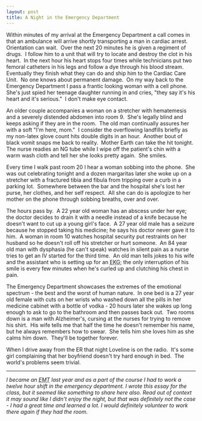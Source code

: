```yaml
---
layout: post
title: A Night in the Emergency Department
---
```

Within minutes of my arrival at the Emergency Department a call comes in that an
ambulance will arrive shortly transporting a man in cardiac arrest.  Orientation
can wait.  Over the next 20 minutes he is given a regiment of drugs.  I follow
him to a unit that will try to locate and destroy the clot in his heart.  In the
next hour his heart stops four times while technicians put two femoral catheters
in his legs and follow a dye through his blood stream.  Eventually they finish
what they can do and ship him to the Cardiac Care Unit.  No one knows about
permanent damage.  On my way back to the Emergency Department I pass a frantic
looking woman with a cell phone.  She's just spied her teenage daughter running
in and cries, "they say it's his heart and it's serious."  I don't make eye
contact.

An older couple accompanies a woman on a stretcher with hematemesis and a
severely distended abdomen into room 9.  She's legally blind and keeps asking if
they are in the room.  The old man continually assures her with a soft "I'm
here, mom."  I consider the overflowing landfills briefly as my non-latex glove
count hits double digits in an hour.  Another bout of black vomit snaps me back
to reality.  Mother Earth can take the hit tonight.  The nurse readies an NG
tube while I wipe off the patient's chin with a warm wash cloth and tell her she
looks pretty again.  She smiles.

Every time I walk past room 20 I hear a woman sobbing into the phone.  She was
out celebrating tonight and a dozen margaritas later she woke up on a stretcher
with a fractured tibia and fibula from tripping over a curb in a parking lot. 
Somewhere between the bar and the hospital she's lost her purse, her clothes,
and her self respect.  All she can do is apologize to her mother on the phone
through sobbing breaths, over and over.

The hours pass by.  A 22 year old woman has an abscess under her eye; the doctor
decides to drain it with a needle instead of a knife because he doesn't want to
cut up a young girl's face.  A 27 year old male has a seizure because he stopped
taking his medicine; he says his doctor never gave it to him.  A woman in room
10 watches hospital security put restraints on her husband so he doesn't roll
off his stretcher or hurt someone.  An 84 year old man with dysphasia (he can't
speak) watches in silent pain as a nurse tries to get an IV started for the
third time.  An old man tells jokes to his wife and the assistant who is setting
up for an <abbr title="electrocardiograph">EKG</abbr>; the only interruption of
his smile is every few minutes when he's curled up and clutching his chest in
pain.

The Emergency Department showcases the extremes of the emotional spectrum - the
best and the worst of human nature.  In one bed is a 27 year old female with
cuts on her wrists who washed down all the pills in her medicine cabinet with a
bottle of vodka - 20 hours later she wakes up long enough to ask to go to the
bathroom and then passes back out.  Two rooms down is a man with Alzheimer's,
cursing at the nurses for trying to remove his shirt.  His wife tells me that
half the time he doesn't remember his name, but he always remembers how to
swear.  She tells him she loves him as she calms him down.  They'll be together
forever.

When I drive away from the ER that night Loveline is on the radio.  It's some
girl complaining that her boyfriend doesn't try hard enough in bed.  The world's
problems seem trivial.

<hr />

<em>I became an <abbr title="Emergency Medical Technician">EMT</abbr> last year
and as a part of the course I had to work a twelve hour shift in the emergency
department.  I wrote this essay for the class, but it seemed like something to
share here also.  Read out of context it may sound like I didn't enjoy the
night, but that was definitely not the case - I had a great time and learned a
lot.  I would definitely volunteer to work there again if they had the
room.</em>
